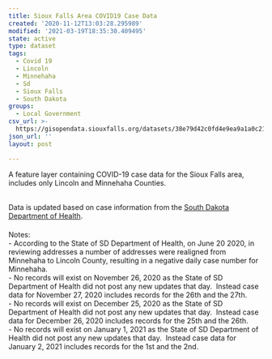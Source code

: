 ```yaml
---
title: Sioux Falls Area COVID19 Case Data
created: '2020-11-12T13:03:28.295989'
modified: '2021-03-19T18:35:30.409495'
state: active
type: dataset
tags:
  - Covid 19
  - Lincoln
  - Minnehaha
  - Sd
  - Sioux Falls
  - South Dakota
groups:
  - Local Government
csv_url: >-
  https://gisopendata.siouxfalls.org/datasets/38e79d42c0fd4e9ea9a1a0c2189b6201_1.csv?outSR=%7B%22latestWkid%22%3A3857%2C%22wkid%22%3A102100%7D
json_url: ''
layout: post

---
```

A feature layer containing COVID-19 case data for the Sioux Falls area, includes only Lincoln and Minnehaha Counties.<div><br /></div><div>Data is updated based on case information from the <a href='https://doh.sd.gov/news/Coronavirus.aspx' rel='nofollow ugc' target='_blank'>South Dakota Department of Health</a>.<br /></div><div><b><span style='font-size:16px;'><br /></span></b></div><div>Notes: </div><div>- According to the State of SD Department of Health, on June 20 2020, in reviewing addresses a number of addresses were realigned from Minnehaha to Lincoln County, resulting in a negative daily case number for Minnehaha.</div><div><div><div>- No records will exist on November 26, 2020 as the State of SD Department of Health did not post any new updates that day.  Instead case data for November 27, 2020 includes records for the 26th and the 27th.</div><div>- No records will exist on December 25, 2020 as the State of SD Department of Health did not post any new updates that day.  Instead case data for December 26, 2020 includes records for the 25th and the 26th. </div></div><div>- No records will exist on January 1, 2021 as the State of SD Department of Health did not post any new updates that day.  Instead case data for January 2, 2021 includes records for the 1st and the 2nd. </div></div>
